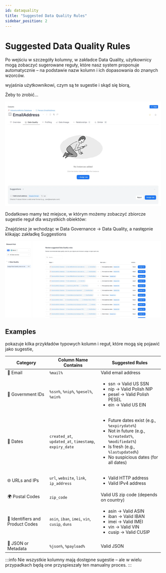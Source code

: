 ```yaml
---
id: dataquality
title: "Suggested Data Quality Rules"
sidebar_position: 2
---
```

# Suggested Data Quality Rules

Po wejściu w szczegóły kolumny, w zakładce Data Quality, użytkownicy mogą zobaczyć sugerowane reguły, które nasz system proponuje automatycznie – na podstawie nazw kolumn i ich dopasowania do znanych wzorców.

wyjaśnia użytkownikowi, czym są te sugestie i skąd się biorą,

Żeby to zrobić...

![alt text](Zrzut_ekranu_2025-07-30_o_11.39.18.webp)

Dodatkowo mamy też miejsce, w którym możemy zobaczyć zbiorcze sugestie reguł dla wszystkich obiektów:

Znajdziesz je wchodząc w Data Governance → Data Quality, a następnie klikając zakładkę Suggestions

![alt text](Zrzut_ekranu_2025-07-30_o_11.40.09.webp)

## Examples

pokazuje kilka przykładów typowych kolumn i reguł, które mogą się pojawić jako sugestie,

<table>
  <thead>
    <tr>
      <th>Category</th>
      <th>Column Name Contains</th>
      <th>Suggested Rules</th>
    </tr>
  </thead>
  <tbody>
    <tr>
      <td>📧 Email</td>
      <td><code>%mail%</code></td>
      <td>Valid email address</td>
    </tr>
    <tr>
      <td>🪪 Government IDs</td>
      <td><code>%ssn%</code>, <code>%nip%</code>, <code>%pesel%</code>, <code>%ein%</code></td>
      <td>
        <ul>
          <li>ssn → Valid US SSN</li>
          <li>nip → Valid Polish NIP</li>
          <li>pesel → Valid Polish PESEL</li>
          <li>ein → Valid US EIN</li>
        </ul>
      </td>
    </tr>
    <tr>
      <td>📅 Dates</td>
      <td><code>created_at</code>, <code>updated_at</code>, <code>timestamp</code>, <code>expiry_date</code></td>
      <td>
        <ul>
          <li>Future dates exist (e.g., <code>%expirydate%</code>)</li>
          <li>Not in future (e.g., <code>%createdat%</code>, <code>%modifiedat%</code>)</li>
          <li>Is fresh (e.g., <code>%lastupdated%</code>)</li>
          <li>No suspicious dates (for all dates)</li>
        </ul>
      </td>
    </tr>
    <tr>
      <td>🌐 URLs and IPs</td>
      <td><code>url</code>, <code>website</code>, <code>link</code>, <code>ip_address</code></td>
      <td>
        <ul>
          <li>Valid HTTP address</li>
          <li>Valid IPv4 address</li>
        </ul>
      </td>
    </tr>
    <tr>
      <td>🌍 Postal Codes</td>
      <td><code>zip_code</code></td>
      <td>Valid US zip code (depends on country)</td>
    </tr>
    <tr>
      <td>🔢 Identifiers and Product Codes</td>
      <td><code>asin</code>, <code>iban</code>, <code>imei</code>, <code>vin</code>, <code>cusip</code>, <code>duns</code></td>
      <td>
        <ul>
          <li>asin → Valid ASIN</li>
          <li>iban → Valid IBAN</li>
          <li>imei → Valid IMEI</li>
          <li>vin → Valid VIN</li>
          <li>cusip → Valid CUSIP</li>
        </ul>
      </td>
    </tr>
    <tr>
      <td>🧾 JSON or Metadata</td>
      <td><code>%json%</code>, <code>%payload%</code></td>
      <td>Valid JSON</td>
    </tr>
  </tbody>
</table>

:::info
Nie wszystkie kolumny mają dostępne sugestie – ale w wielu przypadkach będą one przyspieszały ten manualny proces. 
:::